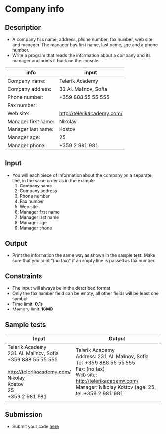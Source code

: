# Company info

## Description
*	A company has name, address, phone number, fax number, web site and manager. The manager has first name, last name, age and a phone number.
*	Write a program that reads the information about a company and its manager and prints it back on the console.

|       info          |            input           |
|---------------------|----------------------------|
| Company name:       | Telerik Academy            |
| Company address:    | 31 Al. Malinov, Sofia      |
| Phone number:       | +359 888 55 55 555         |
| Fax number:         |                            |
| Web site:           | http://telerikacademy.com/ |
| Manager first name: | Nikolay                    |
| Manager last name:  | Kostov                     |
| Manager age:        | 25                         |
| Manager phone:      | +359 2 981 981             |

## Input
- You will each piece of information about the company on a separate line, in the same order as in the example
  1. Company name
  1. Company address
  1. Phone number
  1. Fax number
  1. Web site
  1. Manager first name
  1. Manager last name
  1. Manager age
  1. Manager phone

## Output
- Print the information the same way as shown in the sample test. Make sure that you print "(no fax)" if an empty line is passed as fax number.

## Constraints
- The input will always be in the described format
- Only the fax number field can be empty, all other fields will be least one symbol
- Time limit: **0.1s**
- Memory limit: **16MB**

## Sample tests

|            Input           |Output|
|----------------------------|------|
| Telerik Academy<br />231 Al. Malinov, Sofia<br />+359 888 55 55 555<br /><br />http://telerikacademy.com/<br />Nikolay<br />Kostov<br />25<br />+359 2 981 981 | Telerik Academy<br />Address: 231 Al. Malinov, Sofia<br />Tel. +359 888 55 55 555<br />Fax: (no fax)<br />Web site: http://telerikacademy.com/<br />Manager: Nikolay Kostov (age: 25, tel. +359 2 981 981) |

## Submission
- Submit your code [here](http://bgcoder.com/Contests/Compete/Index/311#1)
